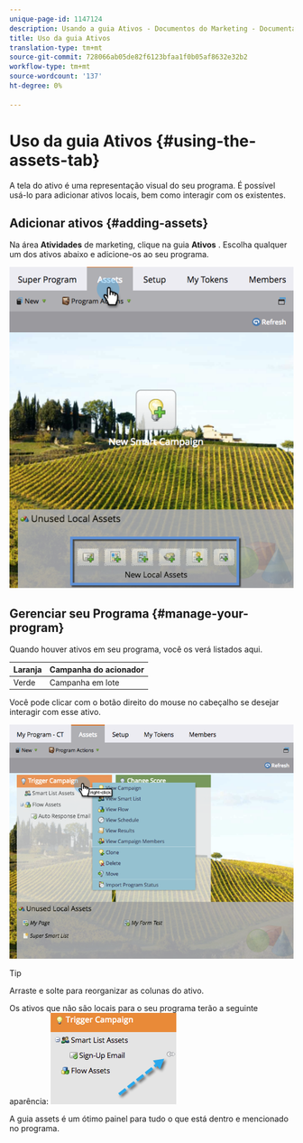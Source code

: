 ```yaml
---
unique-page-id: 1147124
description: Usando a guia Ativos - Documentos do Marketing - Documentação do produto
title: Uso da guia Ativos
translation-type: tm+mt
source-git-commit: 728066ab05de82f6123bfaa1f0b05af8632e32b2
workflow-type: tm+mt
source-wordcount: '137'
ht-degree: 0%

---
```



# Uso da guia Ativos {#using-the-assets-tab}

A tela do ativo é uma representação visual do seu programa. É possível usá-lo para adicionar ativos locais, bem como interagir com os existentes.

## Adicionar ativos {#adding-assets}

Na área **Atividades** de marketing, clique na guia **Ativos** . Escolha qualquer um dos ativos abaixo e adicione-os ao seu programa.

![](assets/programassets.png)

## Gerenciar seu Programa  {#manage-your-program}

Quando houver ativos em seu programa, você os verá listados aqui.

| Laranja | Campanha do acionador |
|---|---|
| Verde | Campanha em lote |

Você pode clicar com o botão direito do mouse no cabeçalho se desejar interagir com esse ativo.

![](assets/assetsprefilled.png)

>[!TIP]
>
>Arraste e solte para reorganizar as colunas do ativo.

Os ativos que não são locais para o seu programa terão a seguinte aparência:  ![](assets/image2014-9-18-16-3a30-3a33.png)

A guia assets é um ótimo painel para tudo o que está dentro e mencionado no programa.
